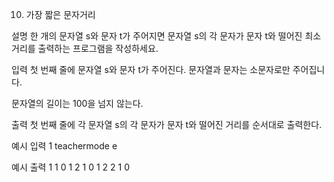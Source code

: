 10. 가장 짧은 문자거리


설명
한 개의 문자열 s와 문자 t가 주어지면 문자열 s의 각 문자가 문자 t와 떨어진 최소거리를 출력하는 프로그램을 작성하세요.


입력
첫 번째 줄에 문자열 s와 문자 t가 주어진다. 문자열과 문자는 소문자로만 주어집니다.

문자열의 길이는 100을 넘지 않는다.

출력
첫 번째 줄에 각 문자열 s의 각 문자가 문자 t와 떨어진 거리를 순서대로 출력한다.


예시 입력 1
teachermode e

예시 출력 1
1 0 1 2 1 0 1 2 2 1 0

